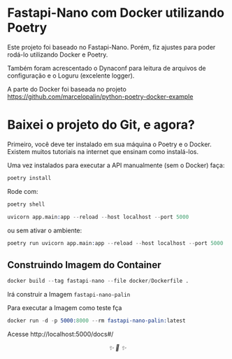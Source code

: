 # Fastapi-Nano com Docker utilizando Poetry

Este projeto foi baseado no Fastapi-Nano. Porém, fiz ajustes
para poder rodá-lo utilizando Docker e Poetry. 

Também foram acrescentado o Dynaconf para leitura de arquivos de configuração 
e o Loguru (excelente logger).

A parte do Docker foi baseada no projeto https://github.com/marcelopalin/python-poetry-docker-example


# Baixei o projeto do Git, e agora?

Primeiro, você deve ter instalado em sua máquina o Poetry e o Docker.
Existem muitos tutoriais na internet que ensinam como instalá-los. 

Uma vez instalados para executar a API manualmente (sem o Docker) faça:

```s
poetry install
```

Rode com:

```s
poetry shell
```
```s
uvicorn app.main:app --reload --host localhost --port 5000
```

ou sem ativar o ambiente:

```s
poetry run uvicorn app.main:app --reload --host localhost --port 5000
```


## Construindo Imagem do Container


```s
docker build --tag fastapi-nano --file docker/Dockerfile . 
```

Irá construir a Imagem `fastapi-nano-palin`

Para executar a Imagem como teste fça

```s
docker run -d -p 5000:8000 --rm fastapi-nano-palin:latest
```

Acesse http://localhost:5000/docs#/

<div align="center">
<i> ✨ 🍰 ✨ </i>
</div>

